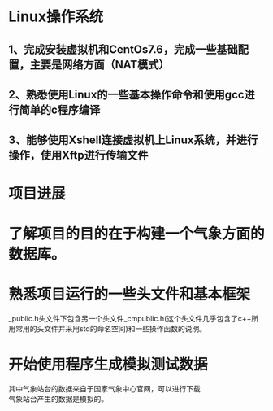 # Linux操作系统
## 1、完成安装虚拟机和CentOs7.6，完成一些基础配置，主要是网络方面（NAT模式）<br>
## 2、熟悉使用Linux的一些基本操作命令和使用gcc进行简单的c程序编译
## 3、能够使用Xshell连接虚拟机上Linux系统，并进行操作，使用Xftp进行传输文件
# 项目进展
# 了解项目的目的在于构建一个气象方面的数据库。<br>
# 熟悉项目运行的一些头文件和基本框架
\_public.h头文件下包含另一个头文件_cmpublic.h(这个头文件几乎包含了c++所用常用的头文件并采用std的命名空间)和一些操作函数的说明。
# 开始使用程序生成模拟测试数据
其中气象站台的数据来自于国家气象中心官网，可以进行下载<br>
气象站台产生的数据是模拟的。
